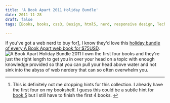 ```yaml
---
title: 'A Book Apart 2011 Holiday Bundle'
date: 2011-11-28
draft: false
tags: [Books, books, css3, Design, html5, nerd, responsive design, Technology, wish list]

---
```


If you've got a web nerd to buy for[1](#fn-19831:1), I know they'd love this [holiday bundle of every A Book Apart web book for $75USD](http://www.abookapart.com/products/2011-holiday-bundle). ![A Book Apart Holiday Bundle 2011](https://chrisenns.com/wp-content/uploads/2011/11/holiday-bundle-2011-feature-725x333.jpg "A Book Apart Holiday Bundle 2011") I own the first four books and they're just the right length to get you in over your head on a topic with enough knowledge provided so that you can pull your head above water and not sink into the abyss of web nerdery that can so often overwhelm you.

* * *

1.  This is definitely not me dropping hints for this collection. I already have the first four on my bookshelf. I guess this could be a subtle hint for [book 5](http://www.abookapart.com/products/designing-for-emotion) but I still have to finish the first 4 books. [↩](#fnref-19831:1)